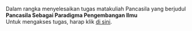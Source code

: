 Dalam rangka menyelesaikan tugas matakuliah Pancasila yang berjudul <br/> 
<b>Pancasila Sebagai Paradigma Pengembangan Ilmu</b><br/>
Untuk mengakses tugas, harap klik [di sini](http://anggiedimasta.github.io/index.html).
